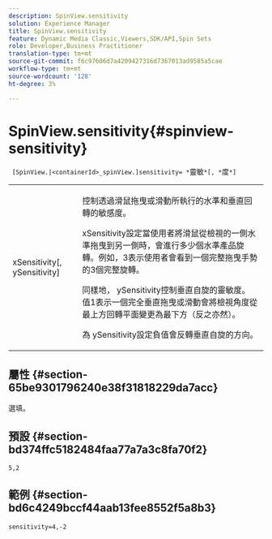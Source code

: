 ```yaml
---
description: SpinView.sensitivity
solution: Experience Manager
title: SpinView.sensitivity
feature: Dynamic Media Classic,Viewers,SDK/API,Spin Sets
role: Developer,Business Practitioner
translation-type: tm+mt
source-git-commit: f6c97606d7a4209427316d7367013ad9585a5cae
workflow-type: tm+mt
source-wordcount: '128'
ht-degree: 3%

---
```



# SpinView.sensitivity{#spinview-sensitivity}

` [SpinView.|<containerId>_spinView.]sensitivity= *`靈敏`*[, *`度`*]`

<table id="table_18D47E7C6A2D4D68B94225CB621D5F7C"> 
 <tbody> 
  <tr> 
   <td colname="col1"> <p> <span class="codeph"><span class="varname"> xSensitivity</span>[,  <span class="varname"> ySensitivity</span>]</span> </p> </td> 
   <td colname="col2"> <p> 控制透過滑鼠拖曳或滑動所執行的水準和垂直回轉的敏感度。 </p> <p> <span class="codeph"> </span> xSensitivity設定當使用者將滑鼠從檢視的一側水準拖曳到另一側時，會進行多少個水準產品旋轉。例如，3表示使用者會看到一個完整拖曳手勢的3個完整旋轉。 </p> <p>同樣地，<span class="codeph"> ySensitivity</span>控制垂直自旋的靈敏度。 值1表示一個完全垂直拖曳或滑動會將檢視角度從最上方回轉平面變更為最下方（反之亦然）。 </p> <p>為<span class="codeph"> ySensitivity</span>設定負值會反轉垂直自旋的方向。 </p> </td> 
  </tr> 
 </tbody> 
</table>

## 屬性 {#section-65be9301796240e38f31818229da7acc}

選填。

## 預設 {#section-bd374ffc5182484faa77a7a3c8fa70f2}

`5,2`

## 範例 {#section-bd6c4249bccf44aab13fee8552f5a8b3}

`sensitivity=4,-2`
